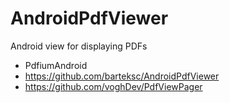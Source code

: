 # AndroidPdfViewer
Android view for displaying PDFs


- PdfiumAndroid
- https://github.com/barteksc/AndroidPdfViewer
- https://github.com/voghDev/PdfViewPager